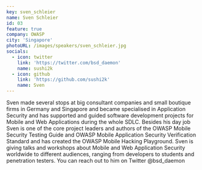 ```yaml
---
key: sven_schleier
name: Sven Schleier
id: 03
feature: true
company: OWASP
city: 'Singapore'
photoURL: /images/speakers/sven_schleier.jpg
socials:
  - icon: twitter
    link: 'https://twitter.com/bsd_daemon'
    name: sushi2k
  - icon: github
    link: 'https://github.com/sushi2k'
    name: Sven
---
```

Sven made several stops at big consultant companies and small boutique firms in Germany and Singapore and became specialised in Application Security and has supported and guided software development projects for Mobile and Web Applications during the whole SDLC. Besides his day job Sven is one of the core project leaders and authors of the OWASP Mobile Security Testing Guide and OWASP Mobile Application Security Verification Standard and has created the OWASP Mobile Hacking Playground. Sven is giving talks and workshops about Mobile and Web Application Security worldwide to different audiences, ranging from developers to students and penetration testers. You can reach out to him on Twitter @bsd_daemon
